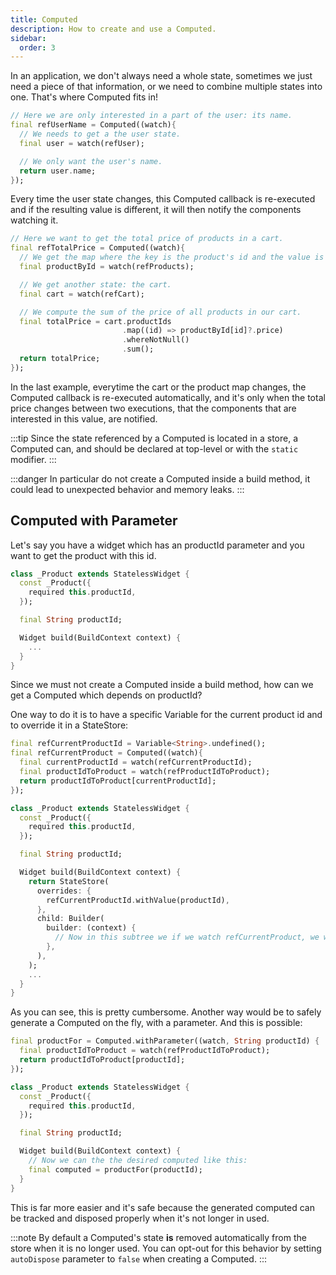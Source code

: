 ```yaml
---
title: Computed
description: How to create and use a Computed.
sidebar:
  order: 3
---
```


In an application, we don't always need a whole state, sometimes we just need a piece of that information, or we need to combine multiple states into one. That's where Computed fits in!

```dart
// Here we are only interested in a part of the user: its name.
final refUserName = Computed((watch){
  // We needs to get a the user state.
  final user = watch(refUser);

  // We only want the user's name.
  return user.name;
});
```

Every time the user state changes, this Computed callback is re-executed and if the resulting value is different, it will then notify the components watching it.

```dart
// Here we want to get the total price of products in a cart.
final refTotalPrice = Computed((watch){
  // We get the map where the key is the product's id and the value is the product.
  final productById = watch(refProducts);

  // We get another state: the cart. 
  final cart = watch(refCart);

  // We compute the sum of the price of all products in our cart.
  final totalPrice = cart.productIds
                         .map((id) => productById[id]?.price)
                         .whereNotNull()
                         .sum();
  return totalPrice;
});
```

In the last example, everytime the cart or the product map changes, the Computed callback is re-executed automatically, and it's only when the total price changes between two executions, that the components that are interested in this value, are notified.

:::tip
Since the state referenced by a Computed is located in a store, a Computed can, and should be declared at top-level or with the `static` modifier.
:::

:::danger
In particular do not create a Computed inside a build method, it could lead to unexpected behavior and memory leaks.
:::

## Computed with Parameter

Let's say you have a widget which has an productId parameter and you want to get the product with this id.

```dart
class _Product extends StatelessWidget {
  const _Product({
    required this.productId,
  });

  final String productId;

  Widget build(BuildContext context) {
    ...
  }
}
```

Since we must not create a Computed inside a build method, how can we get a Computed which depends on productId?

One way to do it is to have a specific Variable for the current product id and to override it in a StateStore:

```dart
final refCurrentProductId = Variable<String>.undefined();
final refCurrentProduct = Computed((watch){
  final currentProductId = watch(refCurrentProductId);
  final productIdToProduct = watch(refProductIdToProduct);
  return productIdToProduct[currentProductId];
});

class _Product extends StatelessWidget {
  const _Product({
    required this.productId,
  });

  final String productId;

  Widget build(BuildContext context) {
    return StateStore(
      overrides: {
        refCurrentProductId.withValue(productId),
      },
      child: Builder(
        builder: (context) {
          // Now in this subtree we if we watch refCurrentProduct, we will get the currentProduct. 
        },
      ),
    );
    ...
  }
}
```

As you can see, this is pretty cumbersome.
Another way would be to safely generate a Computed on the fly, with a parameter. And this is possible:

```dart
final productFor = Computed.withParameter((watch, String productId) {
  final productIdToProduct = watch(refProductIdToProduct);
  return productIdToProduct[productId];
});

class _Product extends StatelessWidget {
  const _Product({
    required this.productId,
  });

  final String productId;

  Widget build(BuildContext context) {
    // Now we can the the desired computed like this:
    final computed = productFor(productId);
  }
}
```

This is far more easier and it's safe because the generated computed can be tracked and disposed properly when it's not longer in used.

:::note
By default a Computed's state **is** removed automatically from the store when it is no longer used. You can opt-out for this behavior by setting `autoDispose` parameter to `false` when creating a Computed.
:::